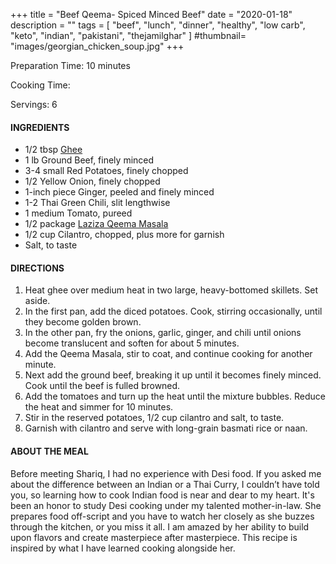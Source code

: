 +++
title = "Beef Qeema- Spiced Minced Beef"
date = "2020-01-18"
description = ""
tags = [
    "beef",
    "lunch",
    "dinner",
    "healthy",
    "low carb", 
    "keto", 
    "indian",
    "pakistani",
    "thejamilghar"
]
#thumbnail= "images/georgian_chicken_soup.jpg"
+++

Preparation Time: 10 minutes 

Cooking Time: 

Servings: 6 <!--more-->

#### INGREDIENTS 

* 1/2 tbsp [Ghee](https://amzn.to/2ZkJkrW) 
* 1 lb Ground Beef, finely minced 
* 3-4 small Red Potatoes, finely chopped 
* 1/2 Yellow Onion, finely chopped 
* 1-inch piece Ginger, peeled and finely minced
* 1-2 Thai Green Chili, slit lengthwise 
* 1 medium Tomato, pureed 
* 1/2 package [Laziza Qeema Masala](https://amzn.to/3b4Y4B0)
* 1/2 cup Cilantro, chopped, plus more for garnish 
* Salt, to taste 

#### DIRECTIONS 

1. Heat ghee over medium heat in two large, heavy-bottomed skillets. Set aside. 
2. In the first pan, add the diced potatoes. Cook, stirring occasionally, until they become golden brown. 
3. In the other pan, fry the onions, garlic, ginger, and chili until onions become translucent and soften for about 5 minutes. 
4. Add the Qeema Masala, stir to coat, and continue cooking for another minute.
5. Next add the ground beef, breaking it up until it becomes finely minced. Cook until the beef is fulled browned. 
6. Add the tomatoes and turn up the heat until the mixture bubbles. Reduce the heat and simmer for 10 minutes. 
7. Stir in the reserved potatoes, 1/2 cup cilantro and salt, to taste. 
8. Garnish with cilantro and serve with long-grain basmati rice or naan. 

#### ABOUT THE MEAL 

Before meeting Shariq, I had no experience with Desi food. If you asked me about the difference between an Indian or a Thai Curry, I couldn’t have told you, so learning how to cook Indian food is near and dear to my heart. It's been an honor to study Desi cooking under my talented mother-in-law. She prepares food off-script and you have to watch her closely as she buzzes through the kitchen, or you miss it all. I am amazed by her ability to build upon flavors and create masterpiece after masterpiece. This recipe is inspired by what I have learned cooking alongside her.
